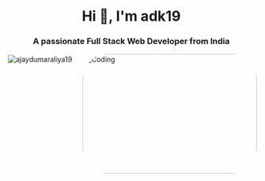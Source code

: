 <h1 align="center">Hi 👋, I'm adk19</h1>
<h3 align="center">A passionate Full Stack Web Developer from India</h3>

<img
  align="right"
  alt="Coding"
  width="350"
  height="240"
  style="border-radius: 50px"
  src="https://camo.githubusercontent.com/cae12fddd9d6982901d82580bdf321d81fb299141098ca1c2d4891870827bf17/68747470733a2f2f6d69726f2e6d656469756d2e636f6d2f6d61782f313336302f302a37513379765349765f7430696f4a2d5a2e676966"
/>
<p>
  &nbsp;<img
    align="center"
    src="https://github-readme-stats.vercel.app/api?username=adk19&show_icons=true&locale=en"
    alt="ajaydumaraliya19"
  />
</p>
